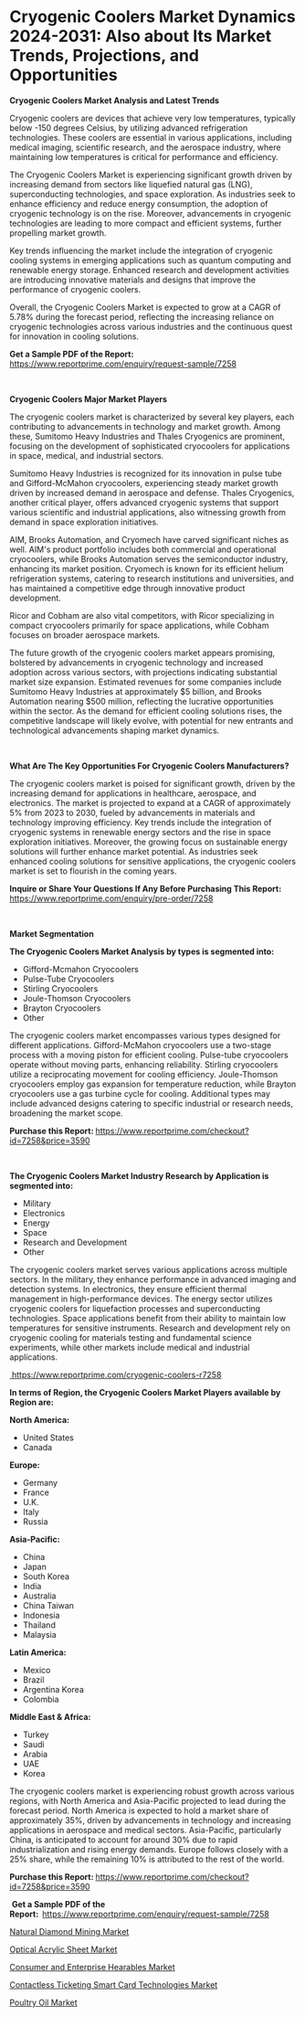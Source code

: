 <p><h1>Cryogenic Coolers Market Dynamics 2024-2031: Also about Its Market Trends, Projections, and Opportunities</h1></p><p><strong>Cryogenic Coolers Market Analysis and Latest Trends</strong></p>
<p><p>Cryogenic coolers are devices that achieve very low temperatures, typically below -150 degrees Celsius, by utilizing advanced refrigeration technologies. These coolers are essential in various applications, including medical imaging, scientific research, and the aerospace industry, where maintaining low temperatures is critical for performance and efficiency.</p><p>The Cryogenic Coolers Market is experiencing significant growth driven by increasing demand from sectors like liquefied natural gas (LNG), superconducting technologies, and space exploration. As industries seek to enhance efficiency and reduce energy consumption, the adoption of cryogenic technology is on the rise. Moreover, advancements in cryogenic technologies are leading to more compact and efficient systems, further propelling market growth.</p><p>Key trends influencing the market include the integration of cryogenic cooling systems in emerging applications such as quantum computing and renewable energy storage. Enhanced research and development activities are introducing innovative materials and designs that improve the performance of cryogenic coolers.</p><p>Overall, the Cryogenic Coolers Market is expected to grow at a CAGR of 5.78% during the forecast period, reflecting the increasing reliance on cryogenic technologies across various industries and the continuous quest for innovation in cooling solutions.</p></p>
<p><strong>Get a Sample PDF of the Report:&nbsp;</strong> <a href="https://www.reportprime.com/enquiry/request-sample/7258?utm_campaign=1833&utm_medium=2&utm_source=Github&utm_content=ia&utm_term=25112024&utm_id=cryogenic-coolers">https://www.reportprime.com/enquiry/request-sample/7258</a></p>
<p>&nbsp;</p>
<p><strong>Cryogenic Coolers Major Market Players</strong></p>
<p><p>The cryogenic coolers market is characterized by several key players, each contributing to advancements in technology and market growth. Among these, Sumitomo Heavy Industries and Thales Cryogenics are prominent, focusing on the development of sophisticated cryocoolers for applications in space, medical, and industrial sectors.</p><p>Sumitomo Heavy Industries is recognized for its innovation in pulse tube and Gifford-McMahon cryocoolers, experiencing steady market growth driven by increased demand in aerospace and defense. Thales Cryogenics, another critical player, offers advanced cryogenic systems that support various scientific and industrial applications, also witnessing growth from demand in space exploration initiatives.</p><p>AIM, Brooks Automation, and Cryomech have carved significant niches as well. AIM's product portfolio includes both commercial and operational cryocoolers, while Brooks Automation serves the semiconductor industry, enhancing its market position. Cryomech is known for its efficient helium refrigeration systems, catering to research institutions and universities, and has maintained a competitive edge through innovative product development.</p><p>Ricor and Cobham are also vital competitors, with Ricor specializing in compact cryocoolers primarily for space applications, while Cobham focuses on broader aerospace markets. </p><p>The future growth of the cryogenic coolers market appears promising, bolstered by advancements in cryogenic technology and increased adoption across various sectors, with projections indicating substantial market size expansion. Estimated revenues for some companies include Sumitomo Heavy Industries at approximately $5 billion, and Brooks Automation nearing $500 million, reflecting the lucrative opportunities within the sector. As the demand for efficient cooling solutions rises, the competitive landscape will likely evolve, with potential for new entrants and technological advancements shaping market dynamics.</p></p>
<p>&nbsp;</p>
<p><strong>What Are The Key Opportunities For Cryogenic Coolers Manufacturers?</strong></p>
<p><p>The cryogenic coolers market is poised for significant growth, driven by the increasing demand for applications in healthcare, aerospace, and electronics. The market is projected to expand at a CAGR of approximately 5% from 2023 to 2030, fueled by advancements in materials and technology improving efficiency. Key trends include the integration of cryogenic systems in renewable energy sectors and the rise in space exploration initiatives. Moreover, the growing focus on sustainable energy solutions will further enhance market potential. As industries seek enhanced cooling solutions for sensitive applications, the cryogenic coolers market is set to flourish in the coming years.</p></p>
<p><strong>Inquire or Share Your Questions If Any Before Purchasing This Report:</strong> <a href="https://www.reportprime.com/enquiry/pre-order/7258?utm_campaign=1833&utm_medium=2&utm_source=Github&utm_content=ia&utm_term=25112024&utm_id=cryogenic-coolers">https://www.reportprime.com/enquiry/pre-order/7258</a></p>
<p>&nbsp;</p>
<p><strong>Market Segmentation</strong></p>
<p><strong>The Cryogenic Coolers Market Analysis by types is segmented into:</strong></p>
<p><ul><li>Gifford-Mcmahon Cryocoolers</li><li>Pulse-Tube Cryocoolers</li><li>Stirling Cryocoolers</li><li>Joule-Thomson Cryocoolers</li><li>Brayton Cryocoolers</li><li>Other</li></ul></p>
<p><p>The cryogenic coolers market encompasses various types designed for different applications. Gifford-McMahon cryocoolers use a two-stage process with a moving piston for efficient cooling. Pulse-tube cryocoolers operate without moving parts, enhancing reliability. Stirling cryocoolers utilize a reciprocating movement for cooling efficiency. Joule-Thomson cryocoolers employ gas expansion for temperature reduction, while Brayton cryocoolers use a gas turbine cycle for cooling. Additional types may include advanced designs catering to specific industrial or research needs, broadening the market scope.</p></p>
<p><strong>Purchase this Report:&nbsp;</strong><a href="https://www.reportprime.com/checkout?id=7258&price=3590&utm_campaign=1833&utm_medium=2&utm_source=Github&utm_content=ia&utm_term=25112024&utm_id=cryogenic-coolers">https://www.reportprime.com/checkout?id=7258&price=3590</a></p>
<p>&nbsp;</p>
<p><strong>The Cryogenic Coolers Market Industry Research by Application is segmented into:</strong></p>
<p><ul><li>Military</li><li>Electronics</li><li>Energy</li><li>Space</li><li>Research and Development</li><li>Other</li></ul></p>
<p><p>The cryogenic coolers market serves various applications across multiple sectors. In the military, they enhance performance in advanced imaging and detection systems. In electronics, they ensure efficient thermal management in high-performance devices. The energy sector utilizes cryogenic coolers for liquefaction processes and superconducting technologies. Space applications benefit from their ability to maintain low temperatures for sensitive instruments. Research and development rely on cryogenic cooling for materials testing and fundamental science experiments, while other markets include medical and industrial applications.</p></p>
<p><a href="https://www.reportprime.com/cryogenic-coolers-r7258?utm_campaign=1833&utm_medium=2&utm_source=Github&utm_content=ia&utm_term=25112024&utm_id=cryogenic-coolers">&nbsp;https://www.reportprime.com/cryogenic-coolers-r7258</a></p>
<p><strong>In terms of Region, the Cryogenic Coolers Market Players available by Region are:</strong></p>
<p>
    <p> <strong> North America: </strong>
        <ul>
            <li>United States</li>
            <li>Canada</li>
        </ul>
        </p> 
    <p> <strong> Europe: </strong>
        <ul>
            <li>Germany</li>
            <li>France</li>
            <li>U.K.</li>
            <li>Italy</li>
            <li>Russia</li>
        </ul>
        </p> 
    <p> <strong> Asia-Pacific: </strong>
        <ul>
            <li>China</li>
            <li>Japan</li>
            <li>South Korea</li>
            <li>India</li>
            <li>Australia</li>
            <li>China Taiwan</li>
            <li>Indonesia</li>
            <li>Thailand</li>
            <li>Malaysia</li>
        </ul>
        </p> 
    <p> <strong> Latin America: </strong>
        <ul>
            <li>Mexico</li>
            <li>Brazil</li>
            <li>Argentina Korea</li>
            <li>Colombia</li>
        </ul>
        </p> 
    <p> <strong> Middle East & Africa: </strong>
        <ul>
            <li>Turkey</li>
            <li>Saudi</li>
            <li>Arabia</li>
            <li>UAE</li>
            <li>Korea</li>
        </ul>
    </p>
    </p>
<p><p>The cryogenic coolers market is experiencing robust growth across various regions, with North America and Asia-Pacific projected to lead during the forecast period. North America is expected to hold a market share of approximately 35%, driven by advancements in technology and increasing applications in aerospace and medical sectors. Asia-Pacific, particularly China, is anticipated to account for around 30% due to rapid industrialization and rising energy demands. Europe follows closely with a 25% share, while the remaining 10% is attributed to the rest of the world.</p></p>
<p><strong>Purchase this Report: </strong><a href="https://www.reportprime.com/checkout?id=7258&price=3590&utm_campaign=1833&utm_medium=2&utm_source=Github&utm_content=ia&utm_term=25112024&utm_id=cryogenic-coolers">https://www.reportprime.com/checkout?id=7258&price=3590</a></p>
<p>&nbsp;<strong>Get a Sample PDF of the Report:&nbsp;&nbsp;</strong><a href="https://www.reportprime.com/enquiry/request-sample/7258?utm_campaign=1833&utm_medium=2&utm_source=Github&utm_content=ia&utm_term=25112024&utm_id=cryogenic-coolers">https://www.reportprime.com/enquiry/request-sample/7258</a></p>
<p><strong></strong></p>
<p><p><a href="https://www.linkedin.com/pulse/natural-diamond-mining-market-consolidation-impact-structure-szj7e?utm_campaign=1833&utm_medium=2&utm_source=Github&utm_content=ia&utm_term=25112024&utm_id=cryogenic-coolers">Natural Diamond Mining Market</a></p><p><a href="https://www.linkedin.com/pulse/global-optical-acrylic-sheet-market-analysis-trends-forecasts-b2ete?utm_campaign=1833&utm_medium=2&utm_source=Github&utm_content=ia&utm_term=25112024&utm_id=cryogenic-coolers">Optical Acrylic Sheet Market</a></p><p><a href="https://issuu.com/reportprime-2/docs/consumer-and-enterprise-hearables-m_d447dee304371f?utm_campaign=1833&utm_medium=2&utm_source=Github&utm_content=ia&utm_term=25112024&utm_id=cryogenic-coolers">Consumer and Enterprise Hearables Market</a></p><p><a href="https://issuu.com/reportprime-2/docs/contactless-ticketing-smart-card-te_f801e6f98f1a13?utm_campaign=1833&utm_medium=2&utm_source=Github&utm_content=ia&utm_term=25112024&utm_id=cryogenic-coolers">Contactless Ticketing Smart Card Technologies Market</a></p><p><a href="https://www.linkedin.com/pulse/poultry-oil-market-outlook-current-assessment-future-projections-sjswe?utm_campaign=1833&utm_medium=2&utm_source=Github&utm_content=ia&utm_term=25112024&utm_id=cryogenic-coolers">Poultry Oil Market</a></p></p>